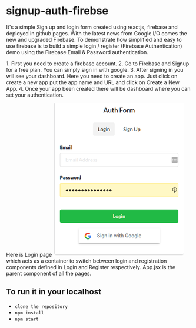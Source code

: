 # signup-auth-firebse
It's a simple Sign up and login form created using reactjs, firebase and deployed in github pages. With the latest news from Google I/O comes the new and upgraded Firebase. To demonstrate how simplified and easy to use firebase is to build a simple login / register (Firebase Authentication) demo using the Firebase Email & Password authentication.

<p>
  1. First you need to create a firebase account.
  2. Go to Firebase and Signup for a free plan. You can simply sign in with google.
  3. After signing in you will see your dashboard. Here you need to create an app. Just click on create a new app put the app name and URL and click on Create a New      App.
  4. Once your app been created there will be dashboard where you can set your authentication. 
</p>

Here is Login page ![login-page](public/login-page.png "Login-Page") which acts as a container to switch between login and registration 
components defined in Login and Register respectively. App.jsx is the parent component of all the pages.

## To run it in your localhost 

  - `clone the repository`
  - `npm install`
  - `npm start`

